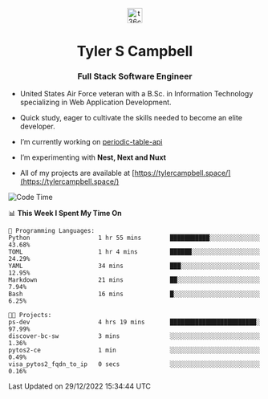 <p align="center">
<a href="https://www.linkedin.com/in/t36campbell" target="blank"><img align="center" src="https://ik.imagekit.io/t36campbell/Portfolio/linkedin.png.original_m8bbGgPh6.png" alt="t36campbell" height="30" width="30" /></a>
</p>
<h1 align="center">Tyler S Campbell</h1>
<h3 align="center">Full Stack Software Engineer</h3>

* United States Air Force veteran with a B.Sc. in Information Technology specializing in Web Application Development. 

* Quick study, eager to cultivate the skills needed to become an elite developer.

* I’m currently working on [periodic-table-api](https://github.com/t36campbell/periodic-table-api)

* I’m experimenting with **Nest, Next and Nuxt**

* All of my projects are available at [https://tylercampbell.space/](https://tylercampbell.space/)

<!--START_SECTION:waka-->
![Code Time](http://img.shields.io/badge/Code%20Time-2%2C061%20hrs%2030%20mins-blue)

📊 **This Week I Spent My Time On** 

```text
💬 Programming Languages: 
Python                   1 hr 55 mins        ███████████░░░░░░░░░░░░░░   43.68% 
TOML                     1 hr 4 mins         ██████░░░░░░░░░░░░░░░░░░░   24.29% 
YAML                     34 mins             ███░░░░░░░░░░░░░░░░░░░░░░   12.95% 
Markdown                 21 mins             ██░░░░░░░░░░░░░░░░░░░░░░░   7.94% 
Bash                     16 mins             █░░░░░░░░░░░░░░░░░░░░░░░░   6.25%

🐱‍💻 Projects: 
ps-dev                   4 hrs 19 mins       ████████████████████████░   97.99% 
discover-bc-sw           3 mins              ░░░░░░░░░░░░░░░░░░░░░░░░░   1.36% 
pytos2-ce                1 min               ░░░░░░░░░░░░░░░░░░░░░░░░░   0.49% 
visa_pytos2_fqdn_to_ip   0 secs              ░░░░░░░░░░░░░░░░░░░░░░░░░   0.16%

```


 Last Updated on 29/12/2022 15:34:44 UTC
<!--END_SECTION:waka-->
